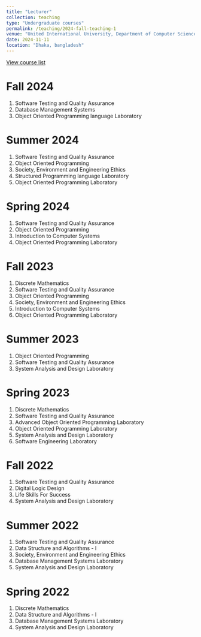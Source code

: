 ```yaml
---
title: "Lecturer"
collection: teaching
type: "Undergraduate courses"
permalink: /teaching/2024-fall-teaching-1
venue: "United International University, Department of Computer Science & Engineering"
date: 2024-11-11
location: "Dhaka, bangladesh"
---
```

[View course list](https://mahim05078.github.io/teaching/2024-fall-teaching-1)

Fall 2024
======
  1. Software Testing and Quality Assurance
  2. Database Management Systems
  3. Object Oriented Programming language Laboratory


Summer 2024
======
  1. Software Testing and Quality Assurance
  2. Object Oriented Programming
  3. Society, Environment and Engineering Ethics
  4. Structured Programming language Laboratory
  5. Object Oriented Programming Laboratory

Spring 2024
======
  1. Software Testing and Quality Assurance
  2. Object Oriented Programming
  3. Introduction to Computer Systems
  4. Object Oriented Programming Laboratory

Fall 2023
======
  1. Discrete Mathematics
  2. Software Testing and Quality Assurance
  3. Object Oriented Programming
  4. Society, Environment and Engineering Ethics
  5. Introduction to Computer Systems
  6. Object Oriented Programming Laboratory


Summer 2023
======
  1. Object Oriented Programming
  2. Software Testing and Quality Assurance
  3. System Analysis and Design Laboratory

Spring 2023
======
  1. Discrete Mathematics
  2. Software Testing and Quality Assurance
  3. Advanced Object Oriented Programming Laboratory
  4. Object Oriented Programming Laboratory
  5. System Analysis and Design Laboratory
  6. Software Engineering Laboratory


Fall 2022
======
  1. Software Testing and Quality Assurance
  2. Digital Logic Design
  3. Life Skills For Success
  4. System Analysis and Design Laboratory


Summer 2022
======
  1. Software Testing and Quality Assurance
  2. Data Structure and Algorithms - I
  3. Society, Environment and Engineering Ethics
  4. Database Management Systems Laboratory
  5. System Analysis and Design Laboratory

Spring 2022
======
  1. Discrete Mathematics
  2. Data Structure and Algorithms - I
  3. Database Management Systems Laboratory
  4. System Analysis and Design Laboratory
